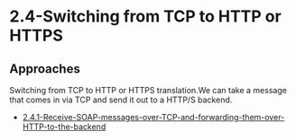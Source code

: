 # 2.4-Switching from TCP to HTTP or HTTPS

## Approaches

Switching from TCP to HTTP or HTTPS translation.We can take a message that comes in via TCP and send it out to a HTTP/S backend.

- [2.4.1-Receive-SOAP-messages-over-TCP-and-forwarding-them-over-HTTP-to-the-backend](https://github.com/wso2/product-ei/tree/product-scenarios/product-scenarios/2.4-Switching-from-TCP-to-HTTP-or-HTTPS/2.4.1-Receive-SOAP-messages-over-TCP-and-forwarding-them-over-HTTP-to-the-backend)